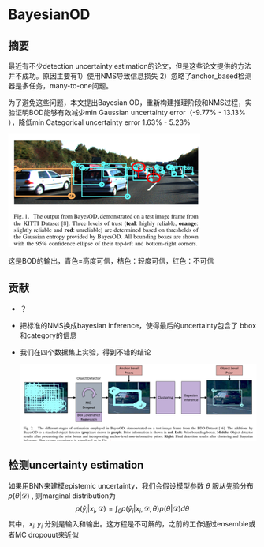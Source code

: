 # BayesianOD

## 摘要

最近有不少detection uncertainty estimation的论文，但是这些论文提供的方法并不成功。原因主要有1）使用NMS导致信息损失 2）忽略了anchor_based检测器是多任务，many-to-one问题。

为了避免这些问题，本文提出Bayesian OD，重新构建推理阶段和NMS过程，实验证明BOD能够有效减少min Gaussian uncertainty error（-9.77% - 13.13% ），降低min Categorical uncertainty error 1.63% - 5.23%



<img src="BayesianOD.assets/image-20201218181753454.png" alt="image-20201218181753454" style="zoom:50%;" />

这是BOD的输出，青色=高度可信，桔色：轻度可信，红色：不可信



## 贡献

- ？

- 把标准的NMS换成bayesian inference，使得最后的uncertainty包含了 bbox和category的信息

- 我们在四个数据集上实验，得到不错的结论

  

  ![image-20201218182136061](BayesianOD.assets/image-20201218182136061.png)

## 检测uncertainty estimation

如果用BNN来建模epistemic uncertainty，我们会假设模型参数 $\theta$ 服从先验分布 $p(\theta | \mathcal D)$ , 则marginal distribution为
$$
p(\hat y_i|x_i, \mathcal D) = \int_{\theta} p(\hat y_i|x_i, \mathcal D, \theta) p(\theta|\mathcal D ) d\theta
$$
其中，$x_i, y_i$ 分别是输入和输出。这方程是不可解的，之前的工作通过ensemble或者MC dropouut来近似


